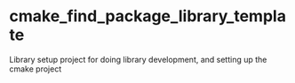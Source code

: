 # cmake_find_package_library_template
Library setup project for doing library development, and setting up the cmake project
